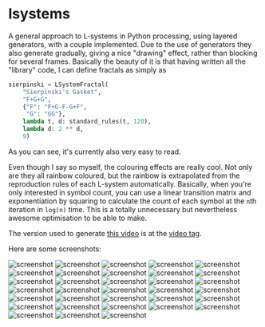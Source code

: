# lsystems

A general approach to L-systems in Python processing, using layered generators,
with a couple implemented. Due to the use of generators they also generate
gradually, giving a nice "drawing" effect, rather than blocking for several
frames. Basically the beauty of it is that having written all the "library"
code, I can define fractals as simply as

```Python
sierpinski = LSystemFractal(
    "Sierpinski's Gasket",
    "F+G+G",
    {"F": "F+G-F-G+F",
     "G": "GG"},
    lambda t, d: standard_rules(t, 120),
    lambda d: 2 ** d,
    9)
```

As you can see, it's currently also very easy to read.

Even though I say so myself, the colouring effects are really cool. Not only are
they all rainbow coloured, but the rainbow is extrapolated from the reproduction
rules of each L-system automatically. Basically, when you're only interested in
symbol count, you can use a linear transition matrix and exponentiation by
squaring to calculate the count of each symbol at the `n`th iteration in
`log(n)` time. This is a totally unnecessary but nevertheless awesome
optimisation to be able to make.

The version used to generate [this video](https://youtu.be/kf3hgNMjzX4) is at
the [video tag](https://github.com/goedel-gang/lsystems/tree/video).

Here are some screenshots:

![screenshot](https://github.com/goedel-gang/lsystems/blob/master/screenshots/00_sierpinskis_gasket.png)
![screenshot](https://github.com/goedel-gang/lsystems/blob/master/screenshots/01_the_dragon_curve.png)
![screenshot](https://github.com/goedel-gang/lsystems/blob/master/screenshots/02_a_lindenmayer_fern.png)
![screenshot](https://github.com/goedel-gang/lsystems/blob/master/screenshots/03_the_levy_c_curve.png)
![screenshot](https://github.com/goedel-gang/lsystems/blob/master/screenshots/04_hilberts_spacefilling_curve.png)
![screenshot](https://github.com/goedel-gang/lsystems/blob/master/screenshots/05_sierpinskis_gasket_hexagonal_variant.png)
![screenshot](https://github.com/goedel-gang/lsystems/blob/master/screenshots/06_koch_snowflake.png)
![screenshot](https://github.com/goedel-gang/lsystems/blob/master/screenshots/07_square_koch_curve.png)
![screenshot](https://github.com/goedel-gang/lsystems/blob/master/screenshots/08_binary_tree.png)
![screenshot](https://github.com/goedel-gang/lsystems/blob/master/screenshots/09_fibonacci_word_fractal.png)
![screenshot](https://github.com/goedel-gang/lsystems/blob/master/screenshots/10_crystal.png)
![screenshot](https://github.com/goedel-gang/lsystems/blob/master/screenshots/11_peano_curve.png)
![screenshot](https://github.com/goedel-gang/lsystems/blob/master/screenshots/12_krishna_anklets.png)
![screenshot](https://github.com/goedel-gang/lsystems/blob/master/screenshots/13_mango.png)
![screenshot](https://github.com/goedel-gang/lsystems/blob/master/screenshots/14_board.png)
![screenshot](https://github.com/goedel-gang/lsystems/blob/master/screenshots/15_square_sierpinski.png)
![screenshot](https://github.com/goedel-gang/lsystems/blob/master/screenshots/16_penrose_tiling.png)
![screenshot](https://github.com/goedel-gang/lsystems/blob/master/screenshots/17_hexagonal_gosper.png)
![screenshot](https://github.com/goedel-gang/lsystems/blob/master/screenshots/18_quadratic_gosper.png)
![screenshot](https://github.com/goedel-gang/lsystems/blob/master/screenshots/19_bourke_triangle.png)
![screenshot](https://github.com/goedel-gang/lsystems/blob/master/screenshots/20_bourkes_first_bush.png)
![screenshot](https://github.com/goedel-gang/lsystems/blob/master/screenshots/21_bourkes_second_bush.png)
![screenshot](https://github.com/goedel-gang/lsystems/blob/master/screenshots/22_bourkes_third_bush.png)
![screenshot](https://github.com/goedel-gang/lsystems/blob/master/screenshots/23_saupes_bush.png)
![screenshot](https://github.com/goedel-gang/lsystems/blob/master/screenshots/24_bourke_stick.png)
![screenshot](https://github.com/goedel-gang/lsystems/blob/master/screenshots/25_bourke_weed.png)
![screenshot](https://github.com/goedel-gang/lsystems/blob/master/screenshots/26_koch_island_1.png)
![screenshot](https://github.com/goedel-gang/lsystems/blob/master/screenshots/27_koch_island_2.png)
![screenshot](https://github.com/goedel-gang/lsystems/blob/master/screenshots/28_koch_island_3.png)
![screenshot](https://github.com/goedel-gang/lsystems/blob/master/screenshots/29_koch_island_4.png)
![screenshot](https://github.com/goedel-gang/lsystems/blob/master/screenshots/30_pentaplexity.png)
![screenshot](https://github.com/goedel-gang/lsystems/blob/master/screenshots/31_bourke_rings.png)
![screenshot](https://github.com/goedel-gang/lsystems/blob/master/screenshots/32_bourke_2.png)
